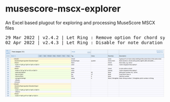 # musescore-mscx-explorer
An Excel based plugout for exploring and processing MuseScore MSCX files
<pre>
29 Mar 2022 | v2.4.2 | Let Ring : Remove option for chord symbol stopping ring - use ghost notes
02 Apr 2022 | v2.4.3 | Let Ring : Disable for note duration greater than crotchet
</pre>

![00](https://github.com/yonah-ag/musescore-mscx-explorer/blob/main/images/MuseFx01.png)
